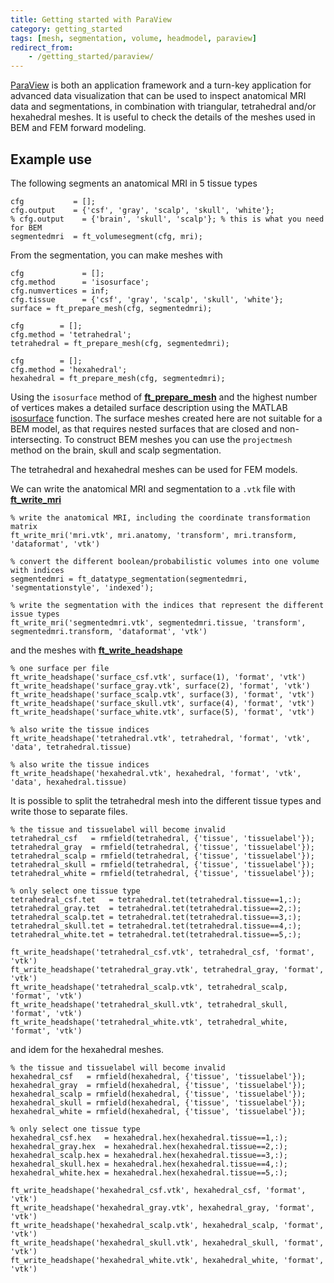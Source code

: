 ```yaml
---
title: Getting started with ParaView
category: getting_started
tags: [mesh, segmentation, volume, headmodel, paraview]
redirect_from:
    - /getting_started/paraview/
---
```


[ParaView](https://www.paraview.org) is both an application framework and a turn-key application for advanced data visualization that can be used to inspect anatomical MRI data and segmentations, in combination with triangular, tetrahedral and/or hexahedral meshes. It is useful to check the details of the meshes used in BEM and FEM forward modeling.

## Example use

The following segments an anatomical MRI in 5 tissue types

    cfg           = [];
    cfg.output    = {'csf', 'gray', 'scalp', 'skull', 'white'};
    % cfg.output    = {'brain', 'skull', 'scalp'}; % this is what you need for BEM
    segmentedmri  = ft_volumesegment(cfg, mri);

From the segmentation, you can make meshes with

    cfg             = [];
    cfg.method      = 'isosurface';
    cfg.numvertices = inf;
    cfg.tissue      = {'csf', 'gray', 'scalp', 'skull', 'white'};
    surface = ft_prepare_mesh(cfg, segmentedmri);

    cfg        = [];
    cfg.method = 'tetrahedral';
    tetrahedral = ft_prepare_mesh(cfg, segmentedmri);

    cfg        = [];
    cfg.method = 'hexahedral';
    hexahedral = ft_prepare_mesh(cfg, segmentedmri);

Using the `isosurface` method of **[ft_prepare_mesh](/reference/ft_prepare_mesh)** and the highest number of vertices makes a detailed surface description using the MATLAB [isosurface](https://nl.mathworks.com/help/matlab/ref/isosurface.html) function. The surface meshes created here are not suitable for a BEM model, as that requires nested surfaces that are closed and non-intersecting. To construct BEM meshes you can use the `projectmesh` method on the brain, skull and scalp segmentation.

The tetrahedral and hexahedral meshes can be used for FEM models.

We can write the anatomical MRI and segmentation to a `.vtk` file with **[ft_write_mri](/reference/fileio/ft_write_mri)**

    % write the anatomical MRI, including the coordinate transformation matrix
    ft_write_mri('mri.vtk', mri.anatomy, 'transform', mri.transform, 'dataformat', 'vtk')

    % convert the different boolean/probabilistic volumes into one volume with indices
    segmentedmri = ft_datatype_segmentation(segmentedmri, 'segmentationstyle', 'indexed');

    % write the segmentation with the indices that represent the different issue types
    ft_write_mri('segmentedmri.vtk', segmentedmri.tissue, 'transform', segmentedmri.transform, 'dataformat', 'vtk')

and the meshes with **[ft_write_headshape](/reference/fileio/ft_write_headshape)**

    % one surface per file
    ft_write_headshape('surface_csf.vtk', surface(1), 'format', 'vtk')
    ft_write_headshape('surface_gray.vtk', surface(2), 'format', 'vtk')
    ft_write_headshape('surface_scalp.vtk', surface(3), 'format', 'vtk')
    ft_write_headshape('surface_skull.vtk', surface(4), 'format', 'vtk')
    ft_write_headshape('surface_white.vtk', surface(5), 'format', 'vtk')

    % also write the tissue indices
    ft_write_headshape('tetrahedral.vtk', tetrahedral, 'format', 'vtk', 'data', tetrahedral.tissue)

    % also write the tissue indices
    ft_write_headshape('hexahedral.vtk', hexahedral, 'format', 'vtk', 'data', hexahedral.tissue)

It is possible to split the tetrahedral mesh into the different tissue types and write those to separate files.

    % the tissue and tissuelabel will become invalid
    tetrahedral_csf   = rmfield(tetrahedral, {'tissue', 'tissuelabel'});
    tetrahedral_gray  = rmfield(tetrahedral, {'tissue', 'tissuelabel'});
    tetrahedral_scalp = rmfield(tetrahedral, {'tissue', 'tissuelabel'});
    tetrahedral_skull = rmfield(tetrahedral, {'tissue', 'tissuelabel'});
    tetrahedral_white = rmfield(tetrahedral, {'tissue', 'tissuelabel'});

    % only select one tissue type
    tetrahedral_csf.tet   = tetrahedral.tet(tetrahedral.tissue==1,:);
    tetrahedral_gray.tet  = tetrahedral.tet(tetrahedral.tissue==2,:);
    tetrahedral_scalp.tet = tetrahedral.tet(tetrahedral.tissue==3,:);
    tetrahedral_skull.tet = tetrahedral.tet(tetrahedral.tissue==4,:);
    tetrahedral_white.tet = tetrahedral.tet(tetrahedral.tissue==5,:);

    ft_write_headshape('tetrahedral_csf.vtk', tetrahedral_csf, 'format', 'vtk')
    ft_write_headshape('tetrahedral_gray.vtk', tetrahedral_gray, 'format', 'vtk')
    ft_write_headshape('tetrahedral_scalp.vtk', tetrahedral_scalp, 'format', 'vtk')
    ft_write_headshape('tetrahedral_skull.vtk', tetrahedral_skull, 'format', 'vtk')
    ft_write_headshape('tetrahedral_white.vtk', tetrahedral_white, 'format', 'vtk')

and idem for the hexahedral meshes.

    % the tissue and tissuelabel will become invalid
    hexahedral_csf   = rmfield(hexahedral, {'tissue', 'tissuelabel'});
    hexahedral_gray  = rmfield(hexahedral, {'tissue', 'tissuelabel'});
    hexahedral_scalp = rmfield(hexahedral, {'tissue', 'tissuelabel'});
    hexahedral_skull = rmfield(hexahedral, {'tissue', 'tissuelabel'});
    hexahedral_white = rmfield(hexahedral, {'tissue', 'tissuelabel'});

    % only select one tissue type
    hexahedral_csf.hex   = hexahedral.hex(hexahedral.tissue==1,:);
    hexahedral_gray.hex  = hexahedral.hex(hexahedral.tissue==2,:);
    hexahedral_scalp.hex = hexahedral.hex(hexahedral.tissue==3,:);
    hexahedral_skull.hex = hexahedral.hex(hexahedral.tissue==4,:);
    hexahedral_white.hex = hexahedral.hex(hexahedral.tissue==5,:);

    ft_write_headshape('hexahedral_csf.vtk', hexahedral_csf, 'format', 'vtk')
    ft_write_headshape('hexahedral_gray.vtk', hexahedral_gray, 'format', 'vtk')
    ft_write_headshape('hexahedral_scalp.vtk', hexahedral_scalp, 'format', 'vtk')
    ft_write_headshape('hexahedral_skull.vtk', hexahedral_skull, 'format', 'vtk')
    ft_write_headshape('hexahedral_white.vtk', hexahedral_white, 'format', 'vtk')

